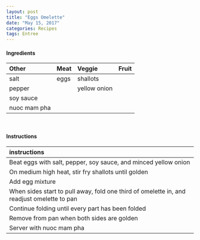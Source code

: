 ```yaml
---
layout: post
title: "Eggs Omelette"
date: "May 15, 2017"
categories: Recipes
tags: Entree
---
```









#### Ingredients

<table class = "presenttab">
 <thead>
  <tr>
   <th style="text-align:left;"> Other </th>
   <th style="text-align:left;"> Meat </th>
   <th style="text-align:left;"> Veggie </th>
   <th style="text-align:left;"> Fruit </th>
  </tr>
 </thead>
<tbody>
  <tr>
   <td style="text-align:left;"> salt </td>
   <td style="text-align:left;"> eggs </td>
   <td style="text-align:left;"> shallots </td>
   <td style="text-align:left;">  </td>
  </tr>
  <tr>
   <td style="text-align:left;"> pepper </td>
   <td style="text-align:left;">  </td>
   <td style="text-align:left;"> yellow onion </td>
   <td style="text-align:left;">  </td>
  </tr>
  <tr>
   <td style="text-align:left;"> soy sauce </td>
   <td style="text-align:left;">  </td>
   <td style="text-align:left;">  </td>
   <td style="text-align:left;">  </td>
  </tr>
  <tr>
   <td style="text-align:left;"> nuoc mam pha </td>
   <td style="text-align:left;">  </td>
   <td style="text-align:left;">  </td>
   <td style="text-align:left;">  </td>
  </tr>
</tbody>
</table>

<br>

#### Instructions

<table class = "presenttabnoh">
 <thead>
  <tr>
   <th style="text-align:left;"> instructions </th>
  </tr>
 </thead>
<tbody>
  <tr>
   <td style="text-align:left;"> Beat eggs with salt, pepper, soy sauce, and minced yellow onion </td>
  </tr>
  <tr>
   <td style="text-align:left;"> On medium high heat, stir fry shallots until golden </td>
  </tr>
  <tr>
   <td style="text-align:left;"> Add egg mixture </td>
  </tr>
  <tr>
   <td style="text-align:left;"> When sides start to pull away, fold one third of omelette in, and readjust omelette to pan </td>
  </tr>
  <tr>
   <td style="text-align:left;"> Continue folding until every part has been folded </td>
  </tr>
  <tr>
   <td style="text-align:left;"> Remove from pan when both sides are golden </td>
  </tr>
  <tr>
   <td style="text-align:left;"> Server with nuoc mam pha </td>
  </tr>
</tbody>
</table>

